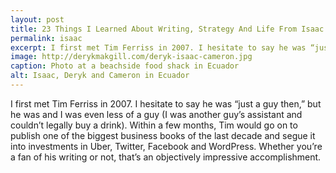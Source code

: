 ```yaml
---
layout: post
title: 23 Things I Learned About Writing, Strategy And Life From Isaac Morehouse
permalink: isaac
excerpt: I first met Tim Ferriss in 2007. I hesitate to say he was “just a guy then,” but he was and I was even less of a guy (I was another guy’s assistant and couldn’t legally buy a drink). Within a few months, Tim would go on to publish one of the biggest business books of the last decade and segue it into investments in Uber, Twitter, Facebook and WordPress. Whether you’re a fan of his writing or not, that’s an objectively impressive accomplishment.
image: http://derykmakgill.com/deryk-isaac-cameron.jpg
caption: Photo at a beachside food shack in Ecuador
alt: Isaac, Deryk and Cameron in Ecuador
---
```


I first met Tim Ferriss in 2007. I hesitate to say he was “just a guy then,” but he was and I was even less of a guy (I was another guy’s assistant and couldn’t legally buy a drink). Within a few months, Tim would go on to publish one of the biggest business books of the last decade and segue it into investments in Uber, Twitter, Facebook and WordPress. Whether you’re a fan of his writing or not, that’s an objectively impressive accomplishment.
